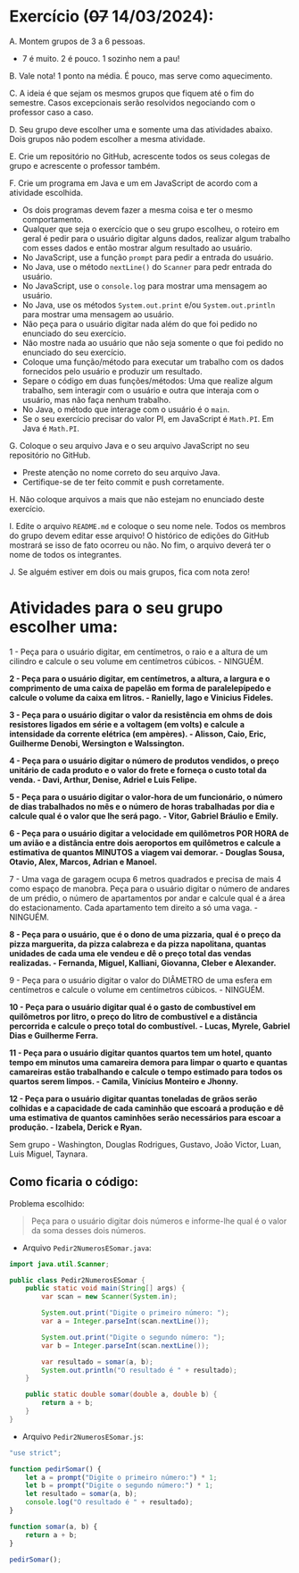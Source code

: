 # Exercício (<strike>07</strike> 14/03/2024):

A. Montem grupos de 3 a 6 pessoas.
   * 7 é muito. 2 é pouco. 1 sozinho nem a pau!

B. Vale nota! 1 ponto na média. É pouco, mas serve como aquecimento.

C. A ideia é que sejam os mesmos grupos que fiquem até o fim do semestre. Casos excepcionais serão resolvidos negociando com o professor caso a caso.

D. Seu grupo deve escolher uma e somente uma das atividades abaixo. Dois grupos não podem escolher a mesma atividade.

E. Crie um repositório no GitHub, acrescente todos os seus colegas de grupo e acrescente o professor também.

F. Crie um programa em Java e um em JavaScript de acordo com a atividade escolhida.
   * Os dois programas devem fazer a mesma coisa e ter o mesmo comportamento.
   * Qualquer que seja o exercício que o seu grupo escolheu, o roteiro em geral é pedir para o usuário digitar alguns dados, realizar algum trabalho com esses dados e então mostrar algum resultado ao usuário.
   * No JavaScript, use a função `prompt` para pedir a entrada do usuário.
   * No Java, use o método `nextLine()` do `Scanner` para pedr entrada do usuário.
   * No JavaScript, use o `console.log` para mostrar uma mensagem ao usuário.
   * No Java, use os métodos `System.out.print` e/ou `System.out.println` para mostrar uma mensagem ao usuário.
   * Não peça para o usuário digitar nada além do que foi pedido no enunciado do seu exercício.
   * Não mostre nada ao usuário que não seja somente o que foi pedido no enunciado do seu exercício.
   * Coloque uma função/método para executar um trabalho com os dados fornecidos pelo usuário e produzir um resultado.
   * Separe o código em duas funções/métodos: Uma que realize algum trabalho, sem interagir com o usuário e outra que interaja com o usuário, mas não faça nenhum trabalho.
   * No Java, o método que interage com o usuário é o `main`.
   * Se o seu exercício precisar do valor PI, em JavaScript é `Math.PI`. Em Java é `Math.PI`.

G. Coloque o seu arquivo Java e o seu arquivo JavaScript no seu repositório no GitHub.
   * Preste atenção no nome correto do seu arquivo Java.
   * Certifique-se de ter feito commit e push corretamente.

H. Não coloque arquivos a mais que não estejam no enunciado deste exercício.

I. Edite o arquivo `README.md` e coloque o seu nome nele. Todos os membros do grupo devem editar esse arquivo! O histórico de edições do GitHub mostrará se isso de fato ocorreu ou não. No fim, o arquivo deverá ter o nome de todos os integrantes.

J. Se alguém estiver em dois ou mais grupos, fica com nota zero!

# Atividades para o seu grupo escolher uma:

1 - Peça para o usuário digitar, em centímetros, o raio e a altura de um cilindro e calcule o seu volume em centímetros cúbicos. - NINGUÉM.
<br>

**2 - Peça para o usuário digitar, em centímetros, a altura, a largura e o comprimento de uma caixa de papelão em forma de paralelepípedo e calcule o volume da caixa em litros. - Ranielly, Iago e Vinicius Fideles.**

**3 - Peça para o usuário digitar o valor da resistência em ohms de dois resistores ligados em série e a voltagem (em volts) e calcule a intensidade da corrente elétrica (em ampères). - Alisson, Caio, Eric, Guilherme Denobi, Wersington e Walssington.**

**4 - Peça para o usuário digitar o número de produtos vendidos, o preço unitário de cada produto e o valor do frete e forneça o custo total da venda. - Davi, Arthur, Denise, Adriel e Luis Felipe.**

**5 - Peça para o usuário digitar o valor-hora de um funcionário, o número de dias trabalhados no mês e o número de horas trabalhadas por dia e calcule qual é o valor que lhe será pago. - Vitor, Gabriel Bráulio e Emily.**

**6 - Peça para o usuário digitar a velocidade em quilômetros POR HORA de um avião e a distância entre dois aeroportos em quilômetros e calcule a estimativa de quantos MINUTOS a viagem vai demorar. - Douglas Sousa, Otavio, Alex, Marcos, Adrian e Manoel.**

7 - Uma vaga de garagem ocupa 6 metros quadrados e precisa de mais 4 como espaço de manobra. Peça para o usuário digitar o número de andares de um prédio, o número de apartamentos por andar e calcule qual é a área do estacionamento. Cada apartamento tem direito a só uma vaga. - NINGUÉM.

**8 - Peça para o usuário, que é o dono de uma pizzaria, qual é o preço da pizza marguerita, da pizza calabreza e da pizza napolitana, quantas unidades de cada uma ele vendeu e dê o preço total das vendas realizadas. - Fernanda, Miguel, Kalliani, Giovanna, Cleber e Alexander.**

9 - Peça para o usuário digitar o valor do DIÂMETRO de uma esfera em centímetros e calcule o volume em centímetros cúbicos. - NINGUÉM.

**10 - Peça para o usuário digitar qual é o gasto de combustível em quilômetros por litro, o preço do litro de combustível e a distância percorrida e calcule o preço total do combustível. - Lucas, Myrele, Gabriel Dias e Guilherme Ferra.**

**11 - Peça para o usuário digitar quantos quartos tem um hotel, quanto tempo em minutos uma camareira demora para limpar o quarto e quantas camareiras estão trabalhando e calcule o tempo estimado para todos os quartos serem limpos. - Camila, Vinícius Monteiro e Jhonny.**

**12 - Peça para o usuário digitar quantas toneladas de grãos serão colhidas e a capacidade de cada caminhão que escoará a produção e dê uma estimativa de quantos caminhões serão necessários para escoar a produção. - Izabela, Derick e Ryan.**

Sem grupo - Washington, Douglas Rodrigues, Gustavo, João Victor, Luan, Luis Miguel, Taynara.

## Como ficaria o código:

Problema escolhido:

> Peça para o usuário digitar dois números e informe-lhe qual é o valor da soma desses dois números.

* Arquivo `Pedir2NumerosESomar.java`:

```java
import java.util.Scanner;

public class Pedir2NumerosESomar {
    public static void main(String[] args) {
        var scan = new Scanner(System.in);

        System.out.print("Digite o primeiro número: ");
        var a = Integer.parseInt(scan.nextLine());

        System.out.print("Digite o segundo número: ");
        var b = Integer.parseInt(scan.nextLine());

        var resultado = somar(a, b);
        System.out.println("O resultado é " + resultado);
    }

    public static double somar(double a, double b) {
        return a + b;
    }
}
```

* Arquivo `Pedir2NumerosESomar.js`:

```js
"use strict";

function pedirSomar() {
    let a = prompt("Digite o primeiro número:") * 1;
    let b = prompt("Digite o segundo número:") * 1;
    let resultado = somar(a, b);
    console.log("O resultado é " + resultado);
}

function somar(a, b) {
    return a + b;
}

pedirSomar();
```
